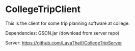 # CollegeTripClient
This is the client for some trip planning software at college.

Dependencies: GSON.jar (download from server repo)

Server: https://github.com/LavaTheif/CollegeTripServer
